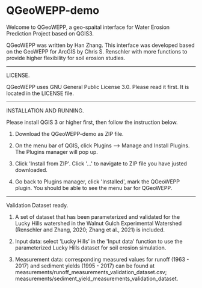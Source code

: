 # QGeoWEPP-demo

Welcome to QGeoWEPP, a geo-spaital interface for Water Erosion Prediction Project based on QGIS3. 

QGeoWEPP was written by Han Zhang. This interface was developed based on the GeoWEPP for ArcGIS by Chris S. Renschler with more functions to provide higher flexibility for soil erosion studies.

----------------------------------------------------------------------------

LICENSE. 

QGeoWEPP uses GNU General Public License 3.0. 
         Please read it first. It is located in the LICENSE file.

----------------------------------------------------------------------------
INSTALLATION AND RUNNING.

Please install QGIS 3 or higher first, then follow the instruction below.

1. Download the QGeoWEPP-demo as ZIP file.

2. On the menu bar of QGIS, click Plugins --> Manage and Install Plugins. The Plugins manager will pop up.

3. Click 'Install from ZIP'. Click '...' to navigate to ZIP file you have justed downloaded.

4. Go back to Plugins manager, click 'Installed', mark the QGeoWEPP plugin. You should be able to see the menu bar for QGeoWEPP.



------------------------------------------------------------------------------
Validation Dataset ready.

1. A set of dataset that has been parameterized and validated for the Lucky Hills watershed in the Walnut Gulch Experimental Watershed (Renschler and Zhang, 2020; Zhang et al., 2021) is included. 

2. Input data: select 'Lucky Hills' in the 'Input data' function to use the parameterized Lucky Hills dataset for soil erosion simulation.

3. Measurement data: corresponding measured values for runoff (1963 - 2017) and sediment yields (1995 - 2017) can be found at measurements/runoff_measurements_validation_dataset.csv; measurements/sediment_yield_measurements_validation_dataset.
